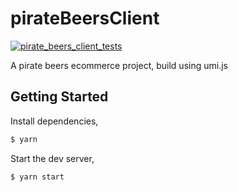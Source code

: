 
# pirateBeersClient  
[![pirate_beers_client_tests](https://github.com/sujilnt/pirateBeersClient/actions/workflows/test.yml/badge.svg?branch=main)](https://github.com/sujilnt/pirateBeersClient/actions/workflows/test.yml)

A pirate beers ecommerce project, build using umi.js

## Getting Started

Install dependencies,

```bash
$ yarn
```

Start the dev server,

```bash
$ yarn start
```


